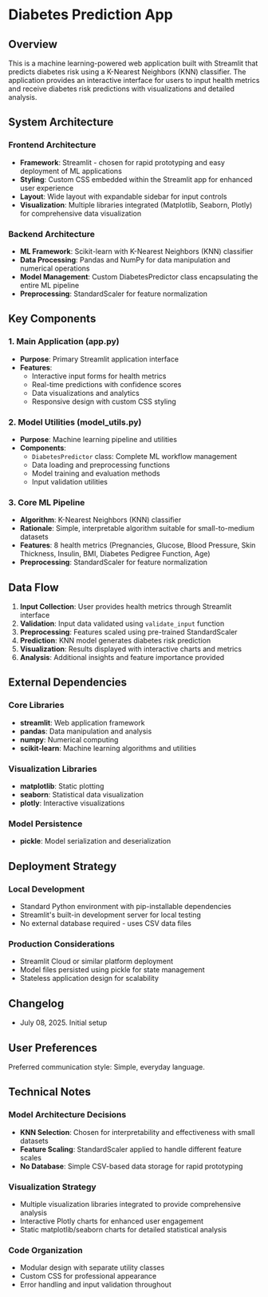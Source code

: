 # Diabetes Prediction App

## Overview

This is a machine learning-powered web application built with Streamlit that predicts diabetes risk using a K-Nearest Neighbors (KNN) classifier. The application provides an interactive interface for users to input health metrics and receive diabetes risk predictions with visualizations and detailed analysis.

## System Architecture

### Frontend Architecture
- **Framework**: Streamlit - chosen for rapid prototyping and easy deployment of ML applications
- **Styling**: Custom CSS embedded within the Streamlit app for enhanced user experience
- **Layout**: Wide layout with expandable sidebar for input controls
- **Visualization**: Multiple libraries integrated (Matplotlib, Seaborn, Plotly) for comprehensive data visualization

### Backend Architecture
- **ML Framework**: Scikit-learn with K-Nearest Neighbors (KNN) classifier
- **Data Processing**: Pandas and NumPy for data manipulation and numerical operations
- **Model Management**: Custom DiabetesPredictor class encapsulating the entire ML pipeline
- **Preprocessing**: StandardScaler for feature normalization

## Key Components

### 1. Main Application (app.py)
- **Purpose**: Primary Streamlit application interface
- **Features**: 
  - Interactive input forms for health metrics
  - Real-time predictions with confidence scores
  - Data visualizations and analytics
  - Responsive design with custom CSS styling

### 2. Model Utilities (model_utils.py)
- **Purpose**: Machine learning pipeline and utilities
- **Components**:
  - `DiabetesPredictor` class: Complete ML workflow management
  - Data loading and preprocessing functions
  - Model training and evaluation methods
  - Input validation utilities

### 3. Core ML Pipeline
- **Algorithm**: K-Nearest Neighbors (KNN) classifier
- **Rationale**: Simple, interpretable algorithm suitable for small-to-medium datasets
- **Features**: 8 health metrics (Pregnancies, Glucose, Blood Pressure, Skin Thickness, Insulin, BMI, Diabetes Pedigree Function, Age)
- **Preprocessing**: StandardScaler for feature normalization

## Data Flow

1. **Input Collection**: User provides health metrics through Streamlit interface
2. **Validation**: Input data validated using `validate_input` function
3. **Preprocessing**: Features scaled using pre-trained StandardScaler
4. **Prediction**: KNN model generates diabetes risk prediction
5. **Visualization**: Results displayed with interactive charts and metrics
6. **Analysis**: Additional insights and feature importance provided

## External Dependencies

### Core Libraries
- **streamlit**: Web application framework
- **pandas**: Data manipulation and analysis
- **numpy**: Numerical computing
- **scikit-learn**: Machine learning algorithms and utilities

### Visualization Libraries
- **matplotlib**: Static plotting
- **seaborn**: Statistical data visualization
- **plotly**: Interactive visualizations

### Model Persistence
- **pickle**: Model serialization and deserialization

## Deployment Strategy

### Local Development
- Standard Python environment with pip-installable dependencies
- Streamlit's built-in development server for local testing
- No external database required - uses CSV data files

### Production Considerations
- Streamlit Cloud or similar platform deployment
- Model files persisted using pickle for state management
- Stateless application design for scalability

## Changelog

- July 08, 2025. Initial setup

## User Preferences

Preferred communication style: Simple, everyday language.

## Technical Notes

### Model Architecture Decisions
- **KNN Selection**: Chosen for interpretability and effectiveness with small datasets
- **Feature Scaling**: StandardScaler applied to handle different feature scales
- **No Database**: Simple CSV-based data storage for rapid prototyping

### Visualization Strategy
- Multiple visualization libraries integrated to provide comprehensive analysis
- Interactive Plotly charts for enhanced user engagement
- Static matplotlib/seaborn charts for detailed statistical analysis

### Code Organization
- Modular design with separate utility classes
- Custom CSS for professional appearance
- Error handling and input validation throughout